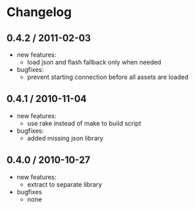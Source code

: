 Changelog
=========

## 0.4.2 / 2011-02-03

- new features:
  - load json and flash fallback only when needed
- bugfixes:
  - prevent starting connection before all assets are loaded

## 0.4.1 / 2010-11-04

- new features:
  - use rake instead of make to build script
- bugfixes:
  - added missing json library

## 0.4.0 / 2010-10-27

- new features:
  - extract to separate library
- bugfixes
  - none
